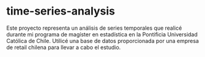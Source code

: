 # time-series-analysis

Este proyecto representa un análisis de series temporales que realicé durante mi programa de magíster en estadística en la Pontificia Universidad Católica de Chile. Utilicé una base de datos proporcionada por una empresa de retail chilena para llevar a cabo el estudio.
